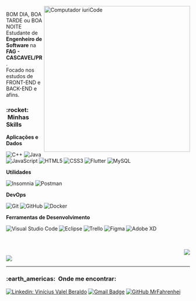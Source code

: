 <img src="https://raw.githubusercontent.com/MicaelliMedeiros/micaellimedeiros/master/image/computer-illustration.png" min-width="400px" max-width="400px" width="400px" align="right" alt="Computador iuriCode">

<p align="left"> 
  BOM DIA, BOA TARDE ou BOA NOITE<br>
  Estudante de <strong>Engenheiro de Software</strong> na <strong>FAG - CASCAVEL/PR</strong>.<br>
  Focado nos estudos de FRONT-END e BACK-END e afins.
</p>
<h3> :rocket: &nbsp;Minhas Skills </h3>

**Aplicações e Dados**

  ![C++](https://img.shields.io/badge/-C++-333333?style=flat&logo=C%2B%2B&logoColor=00599C)
  ![Java](https://img.shields.io/badge/-Java-333333?style=flat&logo=Java&logoColor=007396)
  ![JavaScript](https://img.shields.io/badge/-JavaScript-333333?style=flat&logo=javascript)
  ![HTML5](https://img.shields.io/badge/-HTML5-333333?style=flat&logo=HTML5)
  ![CSS3](https://img.shields.io/badge/-CSS-333333?style=flat&logo=CSS3&logoColor=1572B6)
  ![Flutter](https://img.shields.io/badge/-Flutter-333333?style=flat&logo=Flutter)
  ![MySQL](https://img.shields.io/badge/-MySQL-333333?style=flat&logo=mysql)
  
  **Utilidades**

  ![Insomnia](https://img.shields.io/badge/-Insomnia-333333?style=flat&logo=insomnia)
  ![Postman](https://img.shields.io/badge/-Postman-333333?style=flat&logo=postman)

**DevOps**

  ![Git](https://img.shields.io/badge/-Git-333333?style=flat&logo=git)
  ![GitHub](https://img.shields.io/badge/-GitHub-333333?style=flat&logo=github)
  ![Docker](https://img.shields.io/badge/-Docker-333333?style=flat&logo=docker)
  
**Ferramentas de Desenvolvimento**

  ![Visual Studio Code](https://img.shields.io/badge/-Visual%20Studio%20Code-333333?style=flat&logo=visual-studio-code&logoColor=007ACC)
  ![Eclipse](https://img.shields.io/badge/-Eclipse-333333?style=flat&logo=eclipse-ide&logoColor=2C2255)
  ![Trello](https://img.shields.io/badge/-Trello-333333?style=flat&logo=trello&logoColor=007ACC)
  ![Figma](https://img.shields.io/badge/-Figma-333333?style=flat&logo=figma&logoColor=007ACC)
  ![Adobe XD](https://img.shields.io/badge/-Adobe%20XD-333333?style=flat&logo=adobe-xd&logoColor=007ACC)

<br/>

<br>

<img align='right' src="https://github-readme-stats.vercel.app/api?username=MrFahrenhei&show_icons=true&title_color=783c00&text_color=af552e&icon_color=783c00&bg_color=f8efd4&cache_seconds=2300">

<br>
<img src="https://img.shields.io/static/v1?label=Overview&message=Vinicius%20Valle%20Beraldo&color=f8efd4&style=for-the-badge&logo=GitHub">

<hr>
<h3> :earth_americas: &nbsp;Onde me encontrar: </h3> 

[![Linkedin: Vinícius Valel Beraldo](https://img.shields.io/badge/-Vinicius%20Valle%20Beraldo-blue?style=flat-square&logo=Linkedin&logoColor=white&link=)](https://www.linkedin.com/in/vin%C3%ADcius-valle-beraldo-9b85a2208/)
[![Gmail Badge](https://img.shields.io/badge/-viniciusvalleb@hotmail.com-006bed?style=flat-square&logo=Gmail&logoColor=white&link=mailto:SEU-EMAIL)](mailto:viniciusvalleb@hotmail.com)
[![GitHub MrFahrenhei]( https://img.shields.io/github/followers/MrFahrenhei?label=follow&style=social)](https://github.com/MrFahrenhei)

